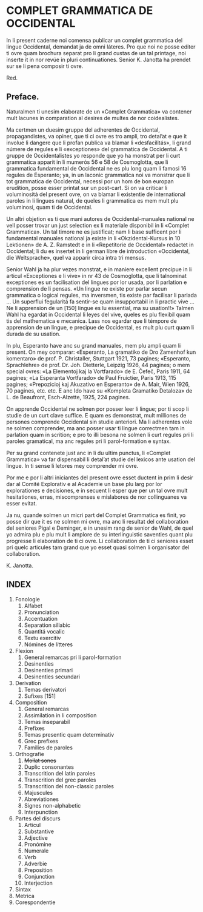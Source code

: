 # <a name="complet">COMPLET GRAMMATICA DE OCCIDENTAL</a>

In li present caderne noi comensa publicar un complet grammatica del lingue Occidental, demandat ja de omni láteres. Pro que noi ne posse editer ti ovre quam brochura separat pro li grand custas de un tal printage, noi inserte it in nor revúe in pluri continuationes. Senior K. Janotta ha prendet sur se li pena composir ti ovre.

Red.

## <a name="preface">Preface.</a>

Naturalmen ti unesim elaborate de un «Complet Grammatica» va contener mult lacunes in comparation al desires de multes de nor coidealistes.

Ma certmen un duesim gruppe del adherentes de Occidental, propagandistes, va opiner, que ti ci ovre es tro ampli, tro detal’at e que it involue li dangere que li profan publica va blamar li «desfacilitás», li grand númere de regules e li «exceptiones» del grammatica de Occidental. A ti gruppe de Occidentalistes yo responde que yo ha monstrat per li curt grammatica apparit in li mumerós 56 e 58 de Cosmoglotta, que li grammatica fundamental de Occidental ne es plu long quam li famosi 16 regules de Esperanto; ya, in un laconic grammatica noi va monstrar que li tot grammatica de Occidental, necessi por un hom de bon europan erudition, posse esser printat sur un post-cart. Si on va criticar li voluminositá del present ovre, on va blamar li existentie de international paroles in li lingues natural, de queles li grammatica es mem mult plu voluminosi, quam ti de Occidental.

Un altri objetion es ti que mani autores de Occidental-manuales national ne vell posser trovar un just selection ex li materiale disponibil in li «Complet Grammatica». Un tal timore ne es justificat; nam li base sufficent por li fundamental manuales national ja existe in li «Okzidental-Kursus in 10 Lektionen» de A. Z. Ramstedt e in li «Repetitorie de Occidental» redactet in Occidental; li du es insertet in li german libre de introduction «Occidental, die Weltsprache», quel va apparir circa intra tri mensus.

Senior Wahl ja ha plur vezes monstrat, e in maniere excellent precipue in li articul «Exceptiones e li vive» in nr 43 de Cosmoglotta, que li talnominat exceptiones es un facilisation del lingues por lor usada, por li parlation e comprension de li pensas. «Un lingue ne existe por parlar secun grammatica o logical regules, ma inversmen, tis existe par facilisar li parlada … Un superflui fegularitá fa sentir-se quam insupportabil in li practic vive … Ne li apprension de un [150] lingue es lu essential, ma su usation!!» Talmen Wahl ha egardat in Occidental li leyes del vive, queles es plu flexibil quam tis del mathematica e mecanica. Lass nos egardar que li témpore de apprension de un lingue, e precipue de Occidental, es mult plu curt quam li durada de su usation.

In plu, Esperanto have anc su grand manuales, mem plu ampli quam li present. On mey comparar: «Esperanto, La gramatiko de Dro Zamenhof kun komentaro» de prof. P. Christaller, Stuttgart 1921, 73 pagines; «Esperanto, Sprachlehre» de prof. Dr. Joh. Dietterle, Leipzig 1926, 44 pagines; o mem special ovres: «La Elementoj kaj la Vortfarado» de E. Čefeč, Paris 1911, 64 pagines; «La Esperanta Vortfarado» de Paul Fruictier, Paris 1913, 115 pagines; «Prepozicioj kaj Akuzativo en Esperanto» de A. Mair, Wien 1926, 70 pagines, etc. etc. E anc Ido have su «Kompleta Gramatiko Detaloza» de L. de Beaufront, Esch-Alzette, 1925, 224 pagines.

On apprende Occidental ne solmen por posser leer li lingue; por ti scop li studie de un curt clave suffice. E quam es demonstrat, mult milliones de persones comprende Occidental sin studie anteriori. Ma li adherentes vole ne solmen comprender, ma anc posser usar ti lingue correctmen tam in parlation quam in scrition; e pro to illi besona ne solmen li curt regules pri li paroles gramatical, ma anc regules pri li parol-formation e syntax.

Per su grand contenete just anc in li du ultim punctus, li «Complet Grammatica» va far dispensabil li detal’at studie del lexicos ante usation del lingue. In ti sense li letores mey comprender mi ovre.

Por me e por li altri iniciantes del present ovre esset ductent in prim li desir dar al Comité Explorativ e al Academie un base plu larg por lor explorationes e decisiones, e in secuent li esper que per un tal ovre mult hesitationes, erras, miscomprenses e mislabores de nor collinguanes va esser evitat.

Ja nu, quande solmen un micri part del Complet Grammatica es finit, yo posse dir que it es ne solmen mi ovre, ma anc li resultat del collaboration del seniores Pigal e Deminger, e in unesim rang de senior de Wahl, de quel yo admira plu e plu mult li amplore de su interlinguistic saventies quant plu progresse li elaboration de ti ci ovre. Li collaboration de ti ci seniores esset pri quelc articules tam grand que yo esset quasi solmen li organisator del collaboration.

K. Janotta.

## <a name="index">INDEX</a>

1.  Fonologie
    1.  Alfabet
    2.  Pronunciation
    3.  Accentuation
    4.  Separation sillabic
    5.  Quantitá vocalic
    6.  Textu exercitiv
    7.  Nómines de lítteres
2.  Flexion
    1.  General remarcas pri li parol-formation
    2.  Desinenties
    3.  Desinenties primari
    4.  Desinenties secundari
3.  Derivation
    1.  Temas derivatori
    2.  Sufixes [151]
4.  Composition
    1.  General remarcas
    2.  Assimilation in li composition
    3.  Temas ínseparabil
    4.  Prefixes
    5.  Temas presentic quam determinativ
    6.  Grec prefixes
    7.  Families de paroles
5.  Orthografie
    1.  ~~Mollat sones~~
    2.  Duplic consonantes
    3.  Transcrition del latin paroles
    4.  Transcrition del grec paroles
    5.  Transcrition del non-classic paroles
    6.  Majuscules
    7.  Abreviationes
    8.  Signes non-alphabetic
    9.  Interpunction
6.  Partes del discurs
    1.  Articul
    2.  Substantive
    3.  Adjective
    4.  Pronómine
    5.  Numerale
    6.  Verb
    7.  Adverbie
    8.  Preposition
    9.  Conjunction
    10.  Interjection
7.  Sintax
8.  Metrica
9.  Corespondentie
